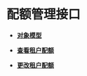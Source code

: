 # 配额管理接口<a name="apig-phapi-180911230"></a>

-   **[对象模型](对象模型-128.md)**  

-   **[查看租户配额](查看租户配额.md)**  

-   **[更改租户配额](更改租户配额.md)**  


